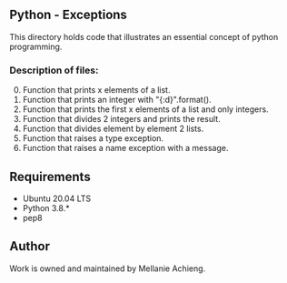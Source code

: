 ## Python - Exceptions
This directory holds code that illustrates an essential concept of python programming.

### Description of files:
0. Function that prints x elements of a list.
1. Function that prints an integer with "{:d}".format().
2. Function that prints the first x elements of a list and only integers.
3. Function that divides 2 integers and prints the result.
4. Function that divides element by element 2 lists.
5. Function that raises a type exception.
6. Function that raises a name exception with a message.


## Requirements
* Ubuntu 20.04 LTS
* Python 3.8.*
* pep8 


## Author
Work is owned and maintained by Mellanie Achieng.   
